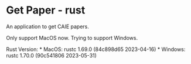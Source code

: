 # Get Paper - rust

An application to get CAIE papers.

Only support MacOS now.
Trying to support Windows.

Rust Version:
    * MacOS: rustc 1.69.0 (84c898d65 2023-04-16)
    * Windows: rustc 1.70.0 (90c541806 2023-05-31)
